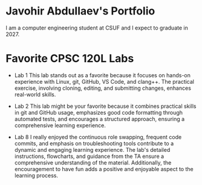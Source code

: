 # Javohir Abdullaev's Portfolio

I am a computer engineering student at CSUF and I expect to graduate in 2027. 

# Favorite CPSC 120L Labs
* Lab 1
  This lab stands out as a favorite because it focuses on hands-on experience with Linux, git, GitHub, VS Code, and clang++. The practical exercise, involving cloning, editing, and submitting changes, enhances real-world skills.

* Lab 2
  This lab might be your favorite because it combines practical skills in git and GitHub usage, emphasizes good code formatting through automated tests, and encourages a structured approach, ensuring a comprehensive learning experience.

* Lab 8
  I really enjoyed the continuous role swapping, frequent code commits, and emphasis on troubleshooting tools contribute to a dynamic and engaging learning experience. The lab's detailed instructions, flowcharts, and guidance from the TA ensure a comprehensive understanding of the material. Additionally, the encouragement to have fun adds a positive and enjoyable aspect to the learning process.
